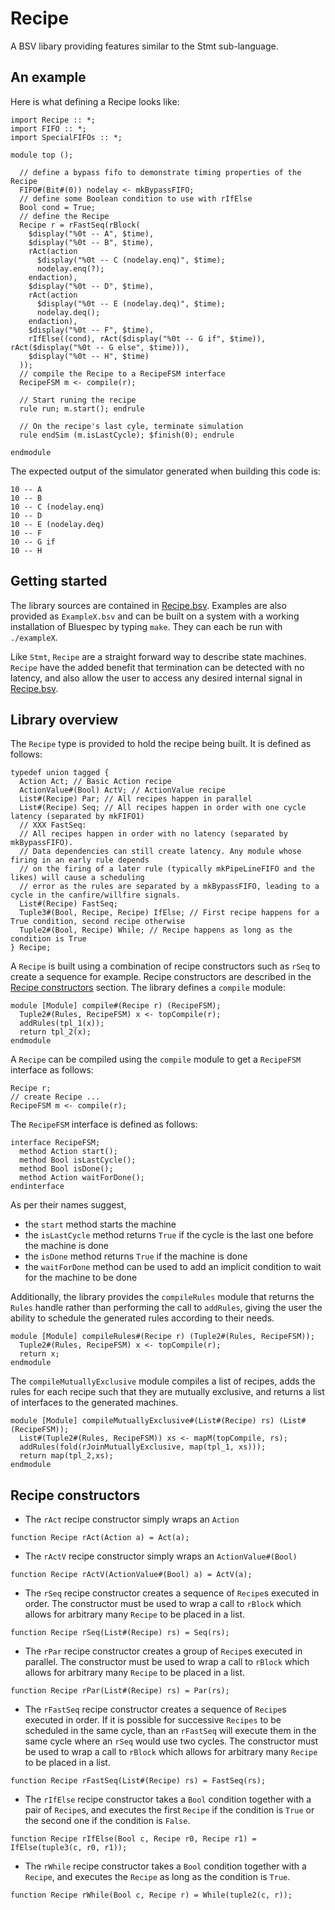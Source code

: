# Recipe

A BSV libary providing features similar to the Stmt sub-language.

## An example

Here is what defining a Recipe looks like:
```bsv
import Recipe :: *;
import FIFO :: *;
import SpecialFIFOs :: *;

module top ();

  // define a bypass fifo to demonstrate timing properties of the Recipe
  FIFO#(Bit#(0)) nodelay <- mkBypassFIFO;
  // define some Boolean condition to use with rIfElse
  Bool cond = True;
  // define the Recipe
  Recipe r = rFastSeq(rBlock(
    $display("%0t -- A", $time),
    $display("%0t -- B", $time),
    rAct(action
      $display("%0t -- C (nodelay.enq)", $time);
      nodelay.enq(?);
    endaction),
    $display("%0t -- D", $time),
    rAct(action
      $display("%0t -- E (nodelay.deq)", $time);
      nodelay.deq();
    endaction),
    $display("%0t -- F", $time),
    rIfElse((cond), rAct($display("%0t -- G if", $time)), rAct($display("%0t -- G else", $time))),
    $display("%0t -- H", $time)
  ));
  // compile the Recipe to a RecipeFSM interface
  RecipeFSM m <- compile(r);

  // Start runing the recipe
  rule run; m.start(); endrule

  // On the recipe's last cyle, terminate simulation
  rule endSim (m.isLastCycle); $finish(0); endrule

endmodule
```

The expected output of the simulator generated when building this code is:
```
10 -- A
10 -- B
10 -- C (nodelay.enq)
10 -- D
10 -- E (nodelay.deq)
10 -- F
10 -- G if
10 -- H
```

## Getting started

The library sources are contained in [Recipe.bsv](Recipe.bsv). Examples
are also provided as `ExampleX.bsv` and can be built on a system with a
working installation of Bluespec by typing `make`. They can each be run
with `./exampleX`.

Like `Stmt`, `Recipe` are a straight forward way to describe state machines.
`Recipe` have the added benefit that termination can be detected with no latency,
and also allow the user to access any desired internal signal in [Recipe.bsv](Recipe.bsv).

## Library overview

The `Recipe` type is provided to hold the recipe being built. It is defined as follows:

```bsv
typedef union tagged {
  Action Act; // Basic Action recipe
  ActionValue#(Bool) ActV; // ActionValue recipe
  List#(Recipe) Par; // All recipes happen in parallel
  List#(Recipe) Seq; // All recipes happen in order with one cycle latency (separated by mkFIFO1)
  // XXX FastSeq:
  // All recipes happen in order with no latency (separated by mkBypassFIFO).
  // Data dependencies can still create latency. Any module whose firing in an early rule depends
  // on the firing of a later rule (typically mkPipeLineFIFO and the likes) will cause a scheduling
  // error as the rules are separated by a mkBypassFIFO, leading to a cycle in the canfire/willfire signals.
  List#(Recipe) FastSeq;
  Tuple3#(Bool, Recipe, Recipe) IfElse; // First recipe happens for a True condition, second recipe otherwise
  Tuple2#(Bool, Recipe) While; // Recipe happens as long as the condition is True
} Recipe;
```

A `Recipe` is built using a combination of recipe constructors such as `rSeq` to create a sequence for example.
Recipe constructors are described in the [Recipe constructors](#recipe-constructors) section. The library
defines a `compile` module:

```bsv
module [Module] compile#(Recipe r) (RecipeFSM);
  Tuple2#(Rules, RecipeFSM) x <- topCompile(r);
  addRules(tpl_1(x));
  return tpl_2(x);
endmodule
```

A `Recipe` can be compiled using the `compile` module to get a `RecipeFSM` interface as follows:

```bsv
Recipe r;
// create Recipe ...
RecipeFSM m <- compile(r);
```

The `RecipeFSM` interface is defined as follows:

```bsv
interface RecipeFSM;
  method Action start();
  method Bool isLastCycle();
  method Bool isDone();
  method Action waitForDone();
endinterface
```

As per their names suggest,
* the `start` method starts the machine
* the `isLastCycle` method returns `True` if the cycle is the last one before the machine is done
* the `isDone` method returns `True` if the machine is done
* the `waitForDone` method can be used to add an implicit condition to wait for the machine to be done

Additionally, the library provides the `compileRules` module that returns the `Rules` handle rather
than performing the call to `addRules`, giving the user the ability to schedule the generated rules
according to their needs.

```bsv
module [Module] compileRules#(Recipe r) (Tuple2#(Rules, RecipeFSM));
  Tuple2#(Rules, RecipeFSM) x <- topCompile(r);
  return x;
endmodule
```

The `compileMutuallyExclusive` module compiles a list of recipes, adds the rules for each recipe such
that they are mutually exclusive, and returns a list of interfaces to the generated machines.

```bsv
module [Module] compileMutuallyExclusive#(List#(Recipe) rs) (List#(RecipeFSM));
  List#(Tuple2#(Rules, RecipeFSM)) xs <- mapM(topCompile, rs);
  addRules(fold(rJoinMutuallyExclusive, map(tpl_1, xs)));
  return map(tpl_2,xs);
endmodule
```

## Recipe constructors

* The `rAct` recipe constructor simply wraps an `Action`

```bsv
function Recipe rAct(Action a) = Act(a);
```

* The `rActV` recipe constructor simply wraps an `ActionValue#(Bool)`

```bsv
function Recipe rActV(ActionValue#(Bool) a) = ActV(a);
```

* The `rSeq` recipe constructor creates a sequence of `Recipe`s executed in order.
  The constructor must be used to wrap a call to `rBlock` which allows for arbitrary
  many `Recipe` to be placed in a list.

```bsv
function Recipe rSeq(List#(Recipe) rs) = Seq(rs);
```

* The `rPar` recipe constructor creates a group of `Recipe`s executed in parallel.
  The constructor must be used to wrap a call to `rBlock` which allows for arbitrary
  many `Recipe` to be placed in a list.

```bsv
function Recipe rPar(List#(Recipe) rs) = Par(rs);
```

* The `rFastSeq` recipe constructor creates a sequence of `Recipe`s executed in order.
  If it is possible for successive `Recipes` to be scheduled in the same cycle, than
  an `rFastSeq` will execute them in the same cycle where an `rSeq` would use two cycles.
  The constructor must be used to wrap a call to `rBlock` which allows for arbitrary
  many `Recipe` to be placed in a list.

```bsv
function Recipe rFastSeq(List#(Recipe) rs) = FastSeq(rs);
```

* The `rIfElse` recipe constructor takes a `Bool` condition together with a pair of
  `Recipe`s, and executes the first `Recipe` if the condition is `True` or the second
  one if the condition is `False`.

```bsv
function Recipe rIfElse(Bool c, Recipe r0, Recipe r1) = IfElse(tuple3(c, r0, r1));
```

* The `rWhile` recipe constructor takes a `Bool` condition together with a `Recipe`,
and executes the `Recipe` as long as the condition is `True`.

```bsv
function Recipe rWhile(Bool c, Recipe r) = While(tuple2(c, r));
```

